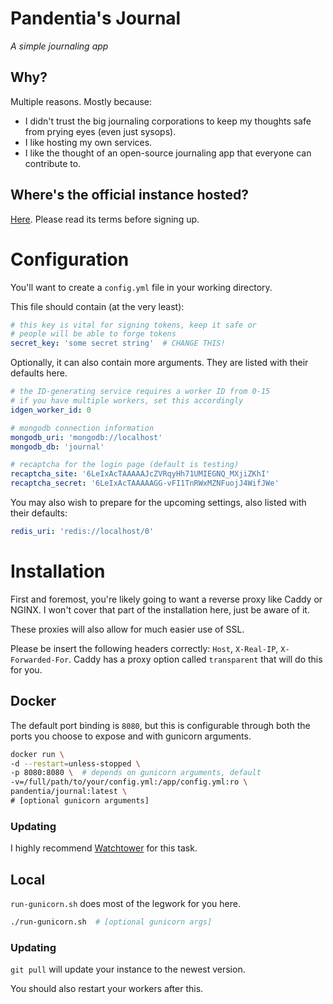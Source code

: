 # Pandentia's Journal

*A simple journaling app*

## Why?

Multiple reasons. Mostly because:

- I didn't trust the big journaling corporations to keep my thoughts
  safe from prying eyes (even just sysops).
- I like hosting my own services. 
- I like the thought of an open-source journaling app that everyone can
  contribute to.

## Where's the official instance hosted?

[Here](https://jrnl-pandentia.qcx.io/). Please read its terms before signing
up.

# Configuration

You'll want to create a `config.yml` file in your working directory.

This file should contain (at the very least):
```yml
# this key is vital for signing tokens, keep it safe or
# people will be able to forge tokens
secret_key: 'some secret string'  # CHANGE THIS!
``` 

Optionally, it can also contain more arguments. They are listed with their
defaults here.
```yml
# the ID-generating service requires a worker ID from 0-15
# if you have multiple workers, set this accordingly
idgen_worker_id: 0

# mongodb connection information
mongodb_uri: 'mongodb://localhost'
mongodb_db: 'journal'

# recaptcha for the login page (default is testing)
recaptcha_site: '6LeIxAcTAAAAAJcZVRqyHh71UMIEGNQ_MXjiZKhI'
recaptcha_secret: '6LeIxAcTAAAAAGG-vFI1TnRWxMZNFuojJ4WifJWe'
```

You may also wish to prepare for the upcoming settings, also listed with their
defaults:
```yml
redis_uri: 'redis://localhost/0'
```

# Installation

First and foremost, you're likely going to want a reverse proxy like
Caddy or NGINX. I won't cover that part of the installation here, just
be aware of it.

These proxies will also allow for much easier use of SSL.

Please be insert the following headers correctly:
`Host`, `X-Real-IP`, `X-Forwarded-For`. Caddy has a proxy option called
`transparent` that will do this for you.

## Docker

The default port binding is `8080`, but this is configurable through both
the ports you choose to expose and with gunicorn arguments.

```sh
docker run \
-d --restart=unless-stopped \
-p 8080:8080 \  # depends on gunicorn arguments, default
-v=/full/path/to/your/config.yml:/app/config.yml:ro \
pandentia/journal:latest \
# [optional gunicorn arguments]
```

### Updating

I highly recommend [Watchtower](https://duckduckgo.com/?q=watchtower+docker)
for this task.

## Local

`run-gunicorn.sh` does most of the legwork for you here.

```sh
./run-gunicorn.sh  # [optional gunicorn args]
```

### Updating

`git pull` will update your instance to the newest version.

You should also restart your workers after this.
